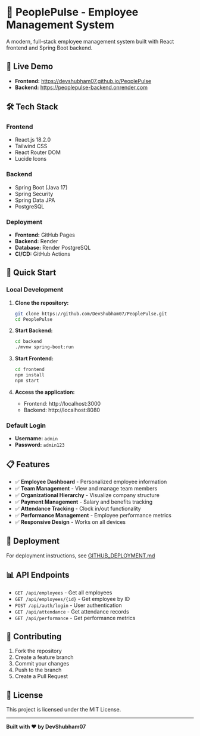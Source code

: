 # 🚀 PeoplePulse - Employee Management System

A modern, full-stack employee management system built with React frontend and Spring Boot backend.

## 🎯 **Live Demo**

- **Frontend:** https://devshubham07.github.io/PeoplePulse
- **Backend:** https://peoplepulse-backend.onrender.com

## 🛠️ **Tech Stack**

### **Frontend**
- React.js 18.2.0
- Tailwind CSS
- React Router DOM
- Lucide Icons

### **Backend**
- Spring Boot (Java 17)
- Spring Security
- Spring Data JPA
- PostgreSQL

### **Deployment**
- **Frontend:** GitHub Pages
- **Backend:** Render
- **Database:** Render PostgreSQL
- **CI/CD:** GitHub Actions

## 🚀 **Quick Start**

### **Local Development**

1. **Clone the repository:**
   ```bash
   git clone https://github.com/DevShubham07/PeoplePulse.git
   cd PeoplePulse
   ```

2. **Start Backend:**
   ```bash
   cd backend
   ./mvnw spring-boot:run
   ```

3. **Start Frontend:**
   ```bash
   cd frontend
   npm install
   npm start
   ```

4. **Access the application:**
   - Frontend: http://localhost:3000
   - Backend: http://localhost:8080

### **Default Login**
- **Username:** `admin`
- **Password:** `admin123`

## 📋 **Features**

- ✅ **Employee Dashboard** - Personalized employee information
- ✅ **Team Management** - View and manage team members
- ✅ **Organizational Hierarchy** - Visualize company structure
- ✅ **Payment Management** - Salary and benefits tracking
- ✅ **Attendance Tracking** - Clock in/out functionality
- ✅ **Performance Management** - Employee performance metrics
- ✅ **Responsive Design** - Works on all devices

## 🔧 **Deployment**

For deployment instructions, see [GITHUB_DEPLOYMENT.md](GITHUB_DEPLOYMENT.md)

## 📊 **API Endpoints**

- `GET /api/employees` - Get all employees
- `GET /api/employees/{id}` - Get employee by ID
- `POST /api/auth/login` - User authentication
- `GET /api/attendance` - Get attendance records
- `GET /api/performance` - Get performance metrics

## 🤝 **Contributing**

1. Fork the repository
2. Create a feature branch
3. Commit your changes
4. Push to the branch
5. Create a Pull Request

## 📄 **License**

This project is licensed under the MIT License.

---

**Built with ❤️ by DevShubham07**

